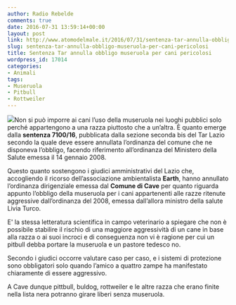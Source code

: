 ```yaml
---
author: Radio Rebelde
comments: true
date: 2016-07-31 13:59:14+00:00
layout: post
link: http://www.atomodelmale.it/2016/07/31/sentenza-tar-annulla-obbligo-museruola-per-cani-pericolosi/
slug: sentenza-tar-annulla-obbligo-museruola-per-cani-pericolosi
title: Sentenza Tar annulla obbligo museruola per cani pericolosi
wordpress_id: 17014
categories:
- Animali
tags:
- Museruola
- Pitbull
- Rottweiler
---
```


[![](http://www.atomodelmale.it/wp-content/uploads/2016/07/canik.jpg)](http://www.atomodelmale.it/2016/07/31/sentenza-tar-annulla-obbligo-museruola-per-cani-pericolosi/canik/)Non si può imporre ai cani l’uso della museruola nei luoghi pubblici solo perché appartengono a una razza piuttosto che a un’altra.
È quanto emerge dalla **sentenza 7100/16**, pubblicata dalla sezione seconda bis del Tar Lazio secondo la quale deve essere annullata l’ordinanza del comune che ne disponeva l’obbligo, facendo riferimento all’ordinanza del Ministero della Salute emessa il 14 gennaio 2008.

Questo quanto sostengono i giudici amministrativi del Lazio che, accogliendo il ricorso dell’associazione ambientalista **Earth**, hanno annullato l’ordinanza dirigenziale emessa dal **Comune di Cave** per quanto riguarda appunto l’obbligo della museruola per i cani appartenenti alle razze ritenute aggressive dall’ordinanza del 2008, emessa dall’allora ministro della salute Livia Turco.

E' la stessa letteratura scientifica in campo veterinario a spiegare che non è possibile stabilire il rischio di una maggiore aggressività di un cane in base alla razza o ai suoi incroci e di conseguenza non vi è ragione per cui un pitbull debba portare la museruola e un pastore tedesco no.



Secondo i giudici occorre valutare caso per caso, e i sistemi di protezione sono obbligatori solo quando l’amico a quattro zampe ha manifestato chiaramente di essere aggressivo.

A Cave dunque pittbull, buldog, rottweiler e le altre razza che erano finite nella lista nera potranno girare liberi senza museruola.

